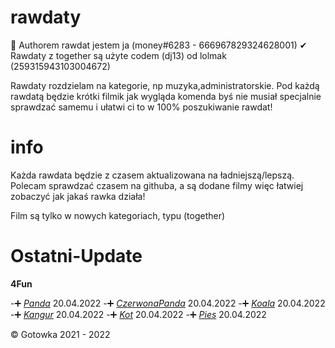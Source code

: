 # rawdaty
 
 🔧 Authorem rawdat jestem ja (money#6283 - 666967829324628001)
 ✔ Rawdaty z together są użyte codem (dj13) od lolmak (259315943103004672)
 
 Rawdaty rozdzielam na kategorie, np muzyka,administratorskie. 
 Pod każdą rawdatą będzie krótki filmik jak wygląda komenda byś nie musiał specjalnie sprawdzać samemu i ułatwi ci to w 100% poszukiwanie rawdat!
 
# info
Każda rawdata będzie z czasem aktualizowana na ładniejszą/lepszą. Polecam sprawdzać czasem na githuba, a są dodane filmy więc łatwiej zobaczyć jak jakaś rawka działa!

Film są tylko w nowych kategoriach, typu (together)

# Ostatni-Update

**4Fun**

-➕ *[Panda](https://github.com/Gotowka/rawdaty-beta/tree/main/4fun/panda)* 20.04.2022
-➕ *[CzerwonaPanda](https://github.com/Gotowka/rawdaty-beta/tree/main/4fun/czerwonapanda)* 20.04.2022
-➕ *[Koala](https://github.com/Gotowka/rawdaty-beta/tree/main/4fun/Koala)* 20.04.2022
-➕ *[Kangur](https://github.com/Gotowka/rawdaty-beta/tree/main/4fun/kangur)* 20.04.2022
-➕ *[Kot](https://github.com/Gotowka/rawdaty-beta/tree/main/4fun/kot)* 20.04.2022
-➕ *[Pies](https://github.com/Gotowka/rawdaty-beta/tree/main/4fun/pies)* 20.04.2022


 ©️ Gotowka 2021 - 2022

